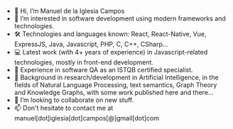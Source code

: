 - 👋 Hi, I’m Manuel de la Iglesia Campos
- 👀 I’m interested in software development using modern frameworks and technologies.
- 🛠️ Technologies and languages known: React, React-Native, Vue, ExpressJS, Java, Javascript, PHP, C, C++, CSharp...
- 💻 Latest work (with 4+ years of experience) in Javascript-related technologies, mostly in front-end development.
- 🔎 Experience in software QA as an ISTQB certified specialist.
- 📖 Background in research/development in Artificial Intelligence, in the fields of Natural Language Processing, text semantics, Graph Theory and Knowledge Graphs, with some work published here and there...
- 🌱 I’m looking to collaborate on new stuff.
- 📫 Don't hesitate to contact me at manuel[dot]iglesia[dot]campos[@]gmail[dot]com

<!---
manuel-delaiglesia/manuel-delaiglesia is a ✨ special ✨ repository because its `README.md` (this file) appears on your GitHub profile.
You can click the Preview link to take a look at your changes.
--->
